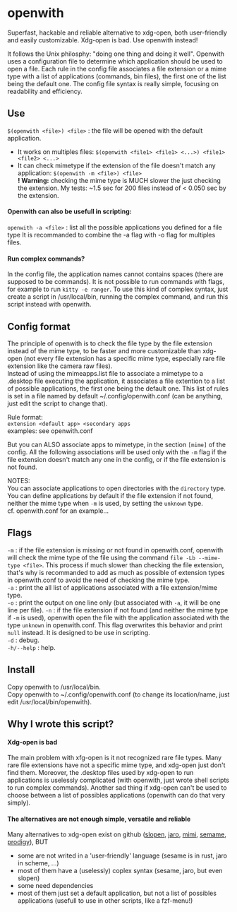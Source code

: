 # openwith
Superfast, hackable and reliable alternative to xdg-open, both user-friendly and easily customizable. Xdg-open is bad. Use openwith instead!

It follows the Unix philosphy: "doing one thing and doing it well". Openwith uses a configuration file to determine which application should be used to open a file. Each rule in the config file associates a file extension or a mime type with a list of applications (commands, bin files), the first one of the list being the default one. The config file syntax is really simple, focusing on readability and efficiency.

## Use
`$(openwith <file>) <file>` : the file will be opened with the default application.
- It works on multiples files: `$(openwith <file1> <file1> <...>) <file1> <file2> <...>`
- It can check mimetype if the extension of the file doesn't match any application: `$(openwith -m <file>) <file>`<br>
  **! Warning:** checking the mime type is MUCH slower the just checking the extension.
  My tests: ~1.5 sec for 200 files instead of < 0.050 sec by the extension.

#### Openwith can also be usefull in scripting:
`openwith -a <file>` : list all the possible applications you defined for a file type
It is recommanded to combine the -a flag with -o flag for multiples files.

#### Run complex commands?
In the config file, the application names cannot contains spaces (there are supposed to be commands). It is not possible to run commands with flags, for example to run `kitty -e ranger`. To use this kind of complex syntax, just create a script in /usr/local/bin, running the complex command, and run this script instead with openwith.

## Config format
The principle of openwith is to check the file type by the file extension instead of the mime type, to be faster and more customizable than xdg-open (not every file extension has a specific mime type, especially rare file extension like the camera raw files).<br>
Instead of using the mimeapps.list file to associate a mimetype to a .desktop file executing the application, it associates a file extention to a list of possible applications, the first one being the default one. This list of rules is set in a file named by default ~/.config/openwith.conf (can be anything, just edit the script to change that).

Rule format:<br>
`extension <default app> <secondary apps`<br>
examples: see openwith.conf

But you can ALSO associate apps to mimetype, in the section `[mime]` of the config. All the following associations will be used only with the `-m` flag if the file extension doesn't match any one in the config, or if the file extension is not found. 

NOTES:<br>
You can associate applications to open directories with the `directory` type.<br>
You can define applications by default if the file extension if not found, neither the mime type when `-m` is used, by setting the `unknown` type.<br>
cf. openwith.conf for an example...

## Flags
`-m` : if the file extension is missing or not found in openwith.conf, openwith will check the mime type of the file using the command `file -Lb --mime-type <file>`.
       This process if much slower than checking the file extension, that's why is recommanded to add as much as possible of extension types in openwith.conf to avoid the need of checking the mime type.<br>
`-a` : print the all list of applications associated with a file extension/mime type.<br>
`-o` : print the output on one line only (but associated with `-a`, it will be one line per file).
`-n` : if the file extension if not found (and neither the mime type if `-m` is used), openwith open the file with the application associated with the type `unknown` in openwith.conf. This flag overwrites this behavior and print `null` instead. It is designed to be use in scripting.<br>
`-d` : debug.<br>
`-h/--help` : help.

## Install
Copy openwith to /usr/local/bin.<br>
Copy openwith to ~/.config/openwith.conf (to change its location/name, just edit /usr/local/bin/openwith).

## Why I wrote this script?
#### Xdg-open is bad
The main problem with xfg-open is it not recognized rare file types. Many rare file extensions have not a specific mime type, and xdg-open just don't find them. Moreover, the .desktop files used by xdg-open to run applications is uselessly complicated (with openwith, just wrote shell scripts to run complex commands). Another sad thing if xdg-open can't be used to choose between a list of possibles applications (openwith can do that very simply).

#### The alternatives are not enough simple, versatile and reliable
Many alternatives to xdg-open exist on github ([slopen](https://github.com/hckiang/slopen), [jaro](https://github.com/isamert/jaro), [mimi](https://github.com/march-linux/mimi), [semame](https://github.com/green7ea/sesame), [prodigy](https://github.com/yogeshdcool/prodigy)), BUT<br>
- some are not writed in a 'user-friendly' language (sesame is in rust, jaro in scheme, ...)
- most of them have a (uselessly) coplex syntax (sesame, jaro, but even slopen)
- some need dependencies
- most of them just set a default application, but not a list of possibles applications (usefull to use in other scripts, like a fzf-menu!)
